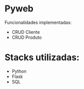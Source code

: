 # Pyweb
Funcionalidades implementadas:
- CRUD Cliente
- CRUD Produto

# Stacks utilizadas:
- Python
- Flask
- SQL

